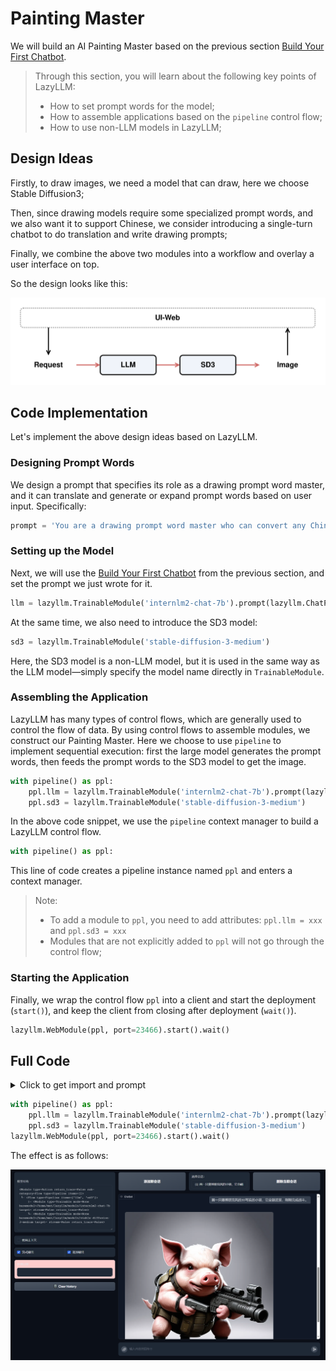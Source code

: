 # Painting Master

We will build an AI Painting Master based on the previous section [Build Your First Chatbot](robot.md).

> Through this section, you will learn about the following key points of LazyLLM:
>
> - How to set prompt words for the model;
> - How to assemble applications based on the `pipeline` control flow;
> - How to use non-LLM models in LazyLLM;

## Design Ideas

Firstly, to draw images, we need a model that can draw, here we choose Stable Diffusion3;

Then, since drawing models require some specialized prompt words, and we also want it to support Chinese, we consider introducing a single-turn chatbot to do translation and write drawing prompts;

Finally, we combine the above two modules into a workflow and overlay a user interface on top.

So the design looks like this:

![Painting Master](../../assets/2_painting_master1.svg)

## Code Implementation

Let's implement the above design ideas based on LazyLLM.

### Designing Prompt Words

We design a prompt that specifies its role as a drawing prompt word master, and it can translate and generate or expand prompt words based on user input. Specifically:

```python
prompt = 'You are a drawing prompt word master who can convert any Chinese content entered by the user into English drawing prompt words. In this task, you need to convert any input content into English drawing prompt words, and you can enrich and expand the prompt word content.'
```

### Setting up the Model

Next, we will use the [Build Your First Chatbot](robot.md) from the previous section, and set the prompt we just wrote for it.

```python
llm = lazyllm.TrainableModule('internlm2-chat-7b').prompt(lazyllm.ChatPrompter(prompt))
```

At the same time, we also need to introduce the SD3 model:

```python
sd3 = lazyllm.TrainableModule('stable-diffusion-3-medium')
```

Here, the SD3 model is a non-LLM model, but it is used in the same way as the LLM model—simply specify the model name directly in `TrainableModule`.

### Assembling the Application

LazyLLM has many types of control flows, which are generally used to control the flow of data. By using control flows to assemble modules, we construct our Painting Master. Here we choose to use `pipeline` to implement sequential execution: first the large model generates the prompt words, then feeds the prompt words to the SD3 model to get the image.

```python
with pipeline() as ppl:
    ppl.llm = lazyllm.TrainableModule('internlm2-chat-7b').prompt(lazyllm.ChatPrompter(prompt))
    ppl.sd3 = lazyllm.TrainableModule('stable-diffusion-3-medium')
```

In the above code snippet, we use the `pipeline` context manager to build a LazyLLM control flow.

```python
with pipeline() as ppl:
```

This line of code creates a pipeline instance named `ppl` and enters a context manager.

> Note:
>
> - To add a module to `ppl`, you need to add attributes: `ppl.llm = xxx` and `ppl.sd3 = xxx`
> - Modules that are not explicitly added to `ppl` will not go through the control flow;

### Starting the Application

Finally, we wrap the control flow `ppl` into a client and start the deployment (`start()`), and keep the client from closing after deployment (`wait()`).

```python
lazyllm.WebModule(ppl, port=23466).start().wait()
```

## Full Code

<details>
<summary>Click to get import and prompt</summary>

```python
import lazyllm
from lazyllm import pipeline

prompt = 'You are a drawing prompt word master who can convert any Chinese content entered by the user into English drawing prompt words. In this task, you need to convert any input content into English drawing prompt words, and you can enrich and expand the prompt word content.'
```
</details>

```python
with pipeline() as ppl:
    ppl.llm = lazyllm.TrainableModule('internlm2-chat-7b').prompt(lazyllm.ChatPrompter(prompt))
    ppl.sd3 = lazyllm.TrainableModule('stable-diffusion-3-medium')
lazyllm.WebModule(ppl, port=23466).start().wait()
```

The effect is as follows:

![Painting Master](../../assets/2_painting_master2.png)
